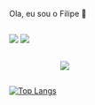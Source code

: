 Ola, eu sou o Filipe 👋

<h2 dir="auto"></h2>

<a href="mailto:filiperosso99@gmail.com"><img src="https://camo.githubusercontent.com/8a15df73eefc8d613bab8230d8859b6328119607d14846dd1f1e0e9b526126b2/68747470733a2f2f696d672e736869656c64732e696f2f62616467652f2d476d61696c2d2532333333333f7374796c653d666f722d7468652d6261646765266c6f676f3d676d61696c266c6f676f436f6c6f723d7768697465" data-canonical-src="https://img.shields.io/badge/-Gmail-%23333?style=for-the-badge&amp;logo=gmail&amp;logoColor=white" style="max-width: 100%;"></a>
<a href="https://www.linkedin.com/in/filiperosso/" rel="nofollow"><img src="https://camo.githubusercontent.com/7fee771b415a6f144501304c2c4074aa62a0dd96ddc0f8c0aafd95ac0af584c1/68747470733a2f2f696d672e736869656c64732e696f2f62616467652f2d4c696e6b6564496e2d2532333030373742353f7374796c653d666f722d7468652d6261646765266c6f676f3d6c696e6b6564696e266c6f676f436f6c6f723d7768697465" data-canonical-src="https://img.shields.io/badge/-LinkedIn-%230077B5?style=for-the-badge&amp;logo=linkedin&amp;logoColor=white" style="max-width: 100%;"></a>
<div style="width: 200px;">
  
<h2 dir="auto"></h2>

<div align="center" dir="auto">
<a href="https://skillicons.dev" rel="nofollow" class="">
  <img src="https://skillicons.dev/icons?i=git,vscode,visualstudio,androidstudio,dotnet,cs,azure,javascript,typescript,angular,css,html,sass,notion,figma,github,linux,postman,bootstrap,mongodb,windows,discord,linkedin,instagram" data-canonical-src="https://skillicons.dev/icons?i=git,vscode,visualstudio,androidstudio,dotnet,cs,azure,javascript,typescript,angular,css,html,sass,notion,figma,github,linux,postman,bootstrap,mongodb,windows,discord,linkedin,instagram" style="max-width: 100%;">
</a>
  <br>
  </div>
  
<!--  Formação em andamento:

[<img src="https://hermes.dio.me/tracks/aa71615b-e701-4cec-bb64-71ba6974c5fe.png" width="70">](Link do Curso em Andamento)
!-->
<h2 dir="auto"></h2>

<a href="https://github.com/Roxouw/github-readme-stats">
  <img src="https://github-readme-stats.vercel.app/api/top-langs/?username=Roxouw&langs_count=8" alt="Top Langs" />
</a>
</div>

<!--
**Roxouw/Roxouw** is a ✨ _special_ ✨ repository because its `README.md` (this file) appears on your GitHub profile.

Here are some ideas to get you started:

- 🔭 I’m currently working on ...
- 🌱 I’m currently learning ...
- 👯 I’m looking to collaborate on ...
- 🤔 I’m looking for help with ...
- 💬 Ask me about ...
- 📫 How to reach me: ...
- 😄 Pronouns: ...
- ⚡ Fun fact: ...
-->
